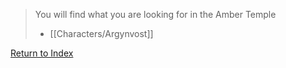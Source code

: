 
>You will find what you are looking for in the Amber Temple
> 
> - [[Characters/Argynvost]]


[Return to Index](_index.md)
